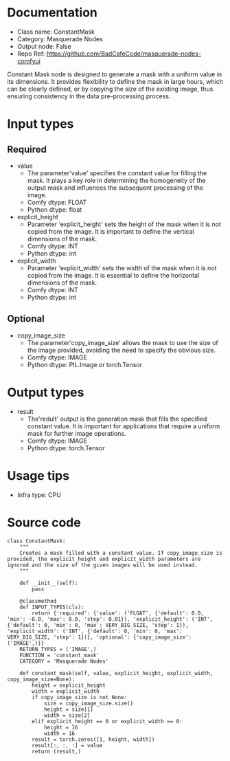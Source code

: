 # Documentation
- Class name: ConstantMask
- Category: Masquerade Nodes
- Output node: False
- Repo Ref: https://github.com/BadCafeCode/masquerade-nodes-comfyui

Constant Mask node is designed to generate a mask with a uniform value in its dimensions. It provides flexibility to define the mask in large hours, which can be clearly defined, or by copying the size of the existing image, thus ensuring consistency in the data pre-processing process.

# Input types
## Required
- value
    - The parameter'value' specifies the constant value for filling the mask. It plays a key role in determining the homogeneity of the output mask and influences the subsequent processing of the image.
    - Comfy dtype: FLOAT
    - Python dtype: float
- explicit_height
    - Parameter 'explicit_height' sets the height of the mask when it is not copied from the image. It is important to define the vertical dimensions of the mask.
    - Comfy dtype: INT
    - Python dtype: int
- explicit_width
    - Parameter 'explicit_width' sets the width of the mask when it is not copied from the image. It is essential to define the horizontal dimensions of the mask.
    - Comfy dtype: INT
    - Python dtype: int
## Optional
- copy_image_size
    - The parameter'copy_image_size' allows the mask to use the size of the image provided, avoiding the need to specify the obvious size.
    - Comfy dtype: IMAGE
    - Python dtype: PIL.Image or torch.Tensor

# Output types
- result
    - The'redult' output is the generation mask that fills the specified constant value. It is important for applications that require a uniform mask for further image operations.
    - Comfy dtype: IMAGE
    - Python dtype: torch.Tensor

# Usage tips
- Infra type: CPU

# Source code
```
class ConstantMask:
    """
    Creates a mask filled with a constant value. If copy_image_size is provided, the explicit_height and explicit_width parameters are ignored and the size of the given images will be used instead.
    """

    def __init__(self):
        pass

    @classmethod
    def INPUT_TYPES(cls):
        return {'required': {'value': ('FLOAT', {'default': 0.0, 'min': -8.0, 'max': 8.0, 'step': 0.01}), 'explicit_height': ('INT', {'default': 0, 'min': 0, 'max': VERY_BIG_SIZE, 'step': 1}), 'explicit_width': ('INT', {'default': 0, 'min': 0, 'max': VERY_BIG_SIZE, 'step': 1})}, 'optional': {'copy_image_size': ('IMAGE',)}}
    RETURN_TYPES = ('IMAGE',)
    FUNCTION = 'constant_mask'
    CATEGORY = 'Masquerade Nodes'

    def constant_mask(self, value, explicit_height, explicit_width, copy_image_size=None):
        height = explicit_height
        width = explicit_width
        if copy_image_size is not None:
            size = copy_image_size.size()
            height = size[1]
            width = size[2]
        elif explicit_height == 0 or explicit_width == 0:
            height = 16
            width = 16
        result = torch.zeros([1, height, width])
        result[:, :, :] = value
        return (result,)
```